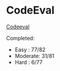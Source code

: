# CodeEval
[Codeeval](https://www.codeeval.com)

Completed:
- Easy    : 77/82
- Moderate: 31/81
- Hard    : 6/77
